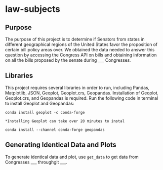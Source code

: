 # law-subjects
## Purpose ##
The purpose of this project is to determine if Senators from states in different geographical regions of the United States favor the proposition of certain bill policy areas over. We obtained the data needed to answer this question by accessing the Congress API on bills and obtaining information on all the bills proposed by the senate during ___ Congresses. 

## Libraries ##
This project requires several libraries in order to run, including Pandas, Matplotlib, JSON, Geoplot, Geoplot.crs, Geopandas. Installation of Geoplot, Geoplot.crs, and Geopandas is required. Run the following code in terminal to install Geoplot and Geopandas:

`conda install geoplot -c conda-forge`

    *Installing Geoplot can take over 20 minutes to instal

`conda install --channel conda-forge geopandas`


## Generating Identical Data and Plots ##
To generate identical data and plot, use `get_data` to get data from Congresses ___ throughgit ___. 
